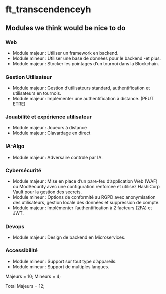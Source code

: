 # ft_transcendenceyh

## Modules we think would be nice to do

### Web
- Module majeur : Utiliser un framework en backend.
- Module mineur : Utiliser une base de données pour le backend -et plus.
- Module majeur : Stocker les pointages d’un tournoi dans la Blockchain.

### Gestion Utilisateur
- Module majeur : Gestion d’utilisateurs standard, authentification et utilisateurs en tournois.
- Module majeur : Implémenter une authentification à distance. (PEUT ETRE)

### Jouabilité et expérience utilisateur
- Module majeur : Joueurs à distance
- Module majeur : Clavardage en direct

### IA-Algo
- Module majeur : Adversaire contrôlé par IA.

### Cybersécurité
- Module majeur : Mise en place d’un pare-feu d’application Web (WAF) ou
ModSecurity avec une configuration renforcée et utilisez HashiCorp Vault pour la
gestion des secrets.
- Module mineur : Options de conformité au RGPD avec anonymisation des utilisateurs, gestion locale des données et suppression de compte.
- Module majeur : Implémenter l’authentification à 2 facteurs (2FA) et JWT.

### Devops
- Module majeur : Design de backend en Microservices.

### Accessibilité
- Module mineur : Support sur tout type d’appareils.
- Module mineur : Support de multiples langues.

Majeurs = 10;
Mineurs = 4;

Total Majeurs = 12;